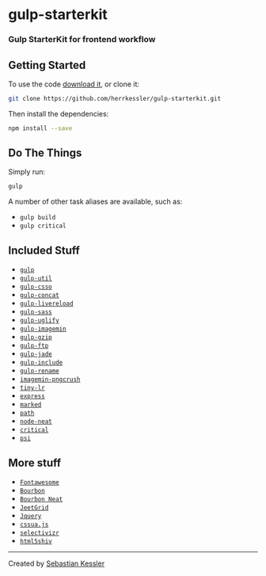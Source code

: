 # gulp-starterkit

### Gulp StarterKit for frontend workflow

## Getting Started

To use the code [download it](https://github.com/herrkessler/gulp-starterkit/archive/master.zip), or clone it:

```bash
git clone https://github.com/herrkessler/gulp-starterkit.git
```

Then install the dependencies:

```bash
npm install --save
```

## Do The Things

Simply run:

```bash
gulp
```

A number of other task aliases are available, such as:

- `gulp build`
- `gulp critical`

## Included Stuff

- [`gulp`](https://github.com/gulpjs/gulp/)
- [`gulp-util`](https://github.com/gulpjs/gulp-util/)
- [`gulp-csso`](https://github.com/ben-eb/gulp-csso)
- [`gulp-concat`](https://github.com/wearefractal/gulp-concat)
- [`gulp-livereload`](https://github.com/vohof/gulp-livereload)
- [`gulp-sass`](https://github.com/dlmanning/gulp-sass)
- [`gulp-uglify`](https://github.com/terinjokes/gulp-uglify)
- [`gulp-imagemin`](https://github.com/sindresorhus/gulp-imagemin)
- [`gulp-gzip`](https://github.com/jstuckey/gulp-gzip)
- [`gulp-ftp`](https://github.com/sindresorhus/gulp-ftp)
- [`gulp-jade`](https://github.com/phated/gulp-jade)
- [`gulp-include`](https://github.com/wiledal/gulp-include)
- [`gulp-rename`](https://github.com/hparra/gulp-rename)
- [`imagemin-pngcrush`](https://github.com/imagemin/imagemin-pngcrush)
- [`tiny-lr`](https://github.com/mklabs/tiny-lr)
- [`express`](https://github.com/strongloop/express)
- [`marked`](https://github.com/chjj/marked)
- [`path`](http://nodejs.org/docs/v0.4.9/api/path.html)
- [`node-neat`](https://github.com/lacroixdesign/node-neat)
- [`critical`](https://github.com/addyosmani/critical)
- [`psi`](https://github.com/addyosmani/psi)

## More stuff

- [`Fontawesome`](http://fortawesome.github.io/Font-Awesome/) 
- [`Bourbon`](http://bourbon.io/)
- [`Bourbon Neat`](http://neat.bourbon.io/)
- [`JeetGrid`](https://github.com/mojotech/jeet)
- [`Jquery`](http://jquery.com/)
- [`cssua.js`](http://cssuseragent.org/)
- [`selectivizr`](https://github.com/keithclark/selectivizr)
- [`html5shiv`](https://github.com/aFarkas/html5shiv)


---

Created by [Sebastian Kessler](http://herrkessler.de)
